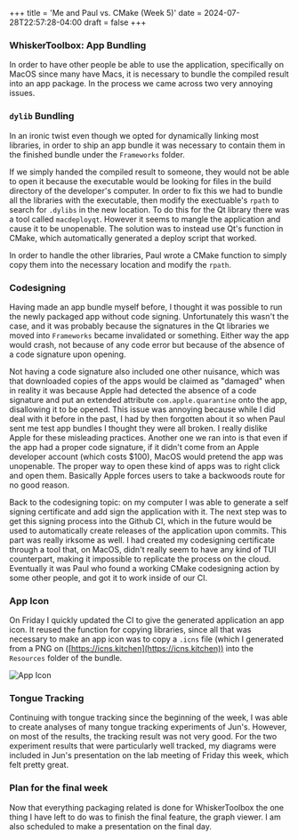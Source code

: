 +++
title = 'Me and Paul vs. CMake (Week 5)'
date = 2024-07-28T22:57:28-04:00
draft = false 
+++

### WhiskerToolbox: App Bundling
In order to have other people be able to use the application, specifically on MacOS since many have Macs, it is necessary to bundle the compiled result into an app package. In the process we came across two very annoying issues.

### `dylib` Bundling
In an ironic twist even though we opted for dynamically linking most libraries, in order to ship an app bundle it was necessary to contain them in the finished bundle under the `Frameworks` folder. 

If we simply handed the compiled result to someone, they would not be able to open it because the executable would be looking for files in the build directory of the developer's computer. In order to fix this we had to bundle all the libraries with the executable, then modify the exectuable's `rpath` to search for `.dylibs` in the new location. To do this for the Qt library there was a tool called `macdeployqt`. However it seems to mangle the application and cause it to be unopenable. The solution was to instead use Qt's function in CMake, which automatically generated a deploy script that worked.

In order to handle the other libraries, Paul wrote a CMake function to simply copy them into the necessary location and modify the `rpath`.

### Codesigning
Having made an app bundle myself before, I thought it was possible to run the newly packaged app without code signing. Unfortunately this wasn't the case, and it was probably because the signatures in the Qt libraries we moved into `Frameworks` became invalidated or something. Either way the app would crash, not because of any code error but because of the absence of a code signature upon opening.

Not having a code signature also included one other nuisance, which was that downloaded copies of the apps would be claimed as "damaged" when in reality it was because Apple had detected the absence of a code signature and put an extended attribute `com.apple.quarantine` onto the app, disallowing it to be opened. This issue was annoying because while I did deal with it before in the past, I had by then forgotten about it so when Paul sent me test app bundles I thought they were all broken. I really dislike Apple for these misleading practices. Another one we ran into is that even if the app had a proper code signature, if it didn't come from an Apple developer account (which costs $100), MacOS would pretend the app was unopenable. The proper way to open these kind of apps was to right click and open them. Basically Apple forces users to take a backwoods route for no good reason.

Back to the codesigning topic: on my computer I was able to generate a self signing certificate and add sign the application with it. The next step was to get this signing process into the Github CI, which in the future would be used to automatically create releases of the application upon commits. This part was really irksome as well. I had created my codesigning certificate through a tool that, on MacOS, didn't really seem to have any kind of TUI counterpart, making it impossible to replicate the process on the cloud. Eventually it was Paul who found a working CMake codesigning action by some other people, and got it to work inside of our CI.

### App Icon
On Friday I quickly updated the CI to give the generated application an app icon. It reused the function for copying libraries, since all that was necessary to make an app icon was to copy a `.icns` file (which I generated from a PNG on ([https://icns.kitchen](https://icns.kitchen)) into the `Resources` folder of the bundle.

![App Icon](/images/appicon2.png)

### Tongue Tracking
Continuing with tongue tracking since the beginning of the week, I was able to create analyses of many tongue tracking experiments of Jun's. However, on most of the results, the tracking result was not very good. For the two experiment results that were particularly well tracked, my diagrams were included in Jun's presentation on the lab meeting of Friday this week, which felt pretty great.

### Plan for the final week
Now that everything packaging related is done for WhiskerToolbox the one thing I have left to do was to finish the final feature, the graph viewer. I am also scheduled to make a presentation on the final day.